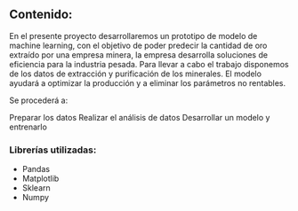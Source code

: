 ## Contenido:

En el presente proyecto desarrollaremos un prototipo de modelo de machine learning, con el objetivo de poder predecir la cantidad de oro extraído por una empresa minera,
la empresa desarrolla soluciones de eficiencia para la industria pesada. Para llevar a cabo el trabajo disponemos de los datos de extracción y purificación de los 
minerales. El modelo ayudará a optimizar la producción y a eliminar los parámetros no rentables.

Se procederá a:

Preparar los datos
Realizar el análisis de datos
Desarrollar un modelo y entrenarlo

### Librerías utilizadas:
- Pandas
- Matplotlib
- Sklearn
- Numpy
